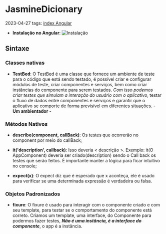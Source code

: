 # JasmineDicionary
2023-04-27
tags:  [index Angular](index%20Angular.md)

* **Instalação no Angular**: 
	  ![Instalação](section14/Aula29.md#Instalação)

## Sintaxe

### Classes nativas

* **TestBed**: O TestBed é uma classe que fornece um ambiente de teste para o código que está sendo testado, é possível criar e configurar módulos de teste, criar componentes e serviços, bem como criar instâncias do componente para serem testados. *Com isso podemos criar testes que simulam a interação do usuário com o aplicativo*, testar o fluxo de dados entre componentes e serviços e garantir que o aplicativo se comporte de forma previsível em diferentes situações. - **Um ambientador** -

### Métodos Nativos

* **describe(component, callBack)**: Os testes que ocorrerão no component por meio do callBack;

* **it('description', callback)**: Isso deveria < descrição >. Exemplo: it(O AppComponent) deveria ser criado(description) sendo o Call back os testes que serão feitos. É importante manter a lógica para ficar intuitivo no console;

* **expect(x)**: O expect diz que é esperado que x aconteça, ele é usado para verificar se uma determinada expressão é verdadeira ou falsa.

### Objetos Padronizados

* **fixure**: O fixure é usado para interagir com o componente criado e com seu template, para testar se o comportamento do componente está correto. Criamos um template, uma interface, do Componente para podermos fazer testes, ***Não é uma instância, é a interface do componente***, o app é a instância.
